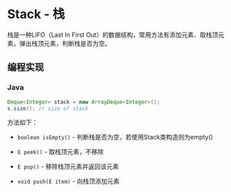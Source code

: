 # Stack - 栈

栈是一种LIFO（Last In First Out）的数据结构，常用方法有添加元素、取栈顶元素，弹出栈顶元素，判断栈是否为空。

## 编程实现

### Java

```java
Deque<Integer> stack = new ArrayDeque<Integer>();
s.size(); // size of stack
```

方法如下：

- `boolean isEmpty()` - 判断栈是否为空，若使用Stack类构造则为empty()

- `E peek()` - 取栈顶元素，不移除

- `E pop()` - 移除栈顶元素并返回该元素

- `void push(E item)` - 向栈顶添加元素


